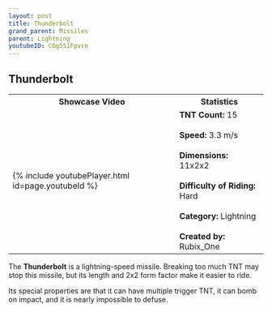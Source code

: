 ```yaml
---
layout: post
title: Thunderbolt
grand_parent: Missiles
parent: Lightning
youtubeID: COg551Fpvco
---
```

**Thunderbolt**
---

<table>
    <tr>
        <th>Showcase Video</th>
        <th>Statistics</th>
    </tr>
    <tr>
        <td>{% include youtubePlayer.html id=page.youtubeId %}</td>
        <td>
            <b>TNT Count:</b> 15<br><br>
            <b>Speed:</b> 3.3 m/s<br><br>
            <b>Dimensions:</b> 11x2x2<br><br>
            <b>Difficulty of Riding:</b> Hard<br><br>
            <b>Category:</b> Lightning<br><br>
            <b>Created by:</b> Rubix_One
        </td>
    </tr>
</table>

The **Thunderbolt** is a lightning-speed missile. Breaking too much TNT may stop this missile, but its length and 2x2 form factor make it easier to ride.

Its special properties are that it can have multiple trigger TNT, it can bomb on impact, and it is nearly impossible to defuse.
